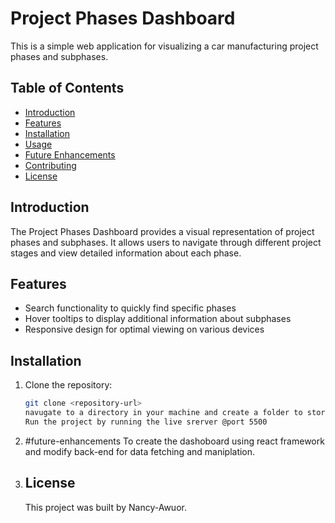 # Project Phases Dashboard

This is a simple web application for visualizing a car manufacturing project phases and subphases.

## Table of Contents

- [Introduction](#introduction)
- [Features](#features)
- [Installation](#installation)
- [Usage](#usage)
- [Future Enhancements](#future-enhancements)
- [Contributing](#contributing)
- [License](#license)

## Introduction

The Project Phases Dashboard provides a visual representation of project phases and subphases. It allows users to navigate through different project stages and view detailed information about each phase.

## Features

- Search functionality to quickly find specific phases
- Hover tooltips to display additional information about subphases
- Responsive design for optimal viewing on various devices

## Installation

1. Clone the repository:

   ```bash
   git clone <repository-url>
   navugate to a directory in your machine and create a folder to store the project.
   Run the project by running the live srerver @port 5500

   ```
2. #future-enhancements
To create the dashoboard using react framework and modify back-end for data fetching and maniplation.

3. ## License
   This project was built by Nancy-Awuor.
